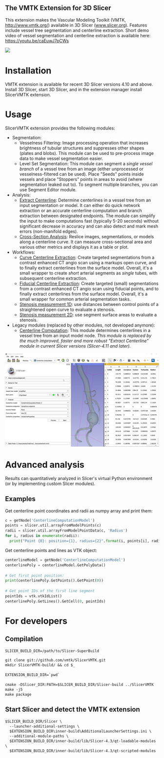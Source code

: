The VMTK Extension for 3D Slicer
--------------------------------

This extension makes the Vascular Modeling Toolkit (VMTK, http://www.vmtk.org/) available in 3D Slicer (www.slicer.org). Features include vessel tree segmentation and centerline extraction. Short demo video of vessel segmentation and centerline extraction is available here: https://youtu.be/caEuwJ7pCWs

[![](ExtractCenterlineVideoThumbnail.png)](https://www.youtube.com/watch?v=yi07mjr3JeU)

# Installation

VMTK extension is available for recent 3D Slicer versions 4.10 and above. Install 3D Slicer, start 3D Slicer, and in the extension manager install SlicerVMTK extension.

# Usage

SlicerVMTK extension provides the following modules:

- Segmentation:
  - Vesselness Filtering: Image processing operation that increases brightness of tubular structures and suppresses other shapes (plates and blobs). This module can be used to pre-process image data to make vessel segmentation easier.
  - Level Set Segmentation: This module can segment a *single vessel branch* of a vessel tree from an image (either unprocessed or vesselness-filtered can be used). Place "Seeds" points inside vessels and place "Stoppers" points in areas to avoid (where segmentation leaked out to). To segment multiple branches, you can use Segment Editor module.
- Analysis:
  - [Extract Centerline](Docs/ExtractCenterline.md): Determine centerlines in a vessel tree from an input segmentation or model. It can either do quick network extraction or an accurate centerline computation and branch extraction between designated endpoints. The module can simplify the input to make computations fast (typically 5-20 seconds) without significant decrease in accuracy and can also detect and mark mesh errors (non-manifold edges).
  - [Cross-Section Analysis](Docs/CrossSectionAnalysis.md): Reslice images, segmentations, or models along a centerline curve. It can measure cross-sectional area and various other metrics and displays it as a table or plot.
- Workflows:
  - [Curve Centerline Extraction](Docs/CurveCenterlineExtraction.md): Create targeted segmentations from a contrast enhanced CT angio scan using a markups open curve, and to finally extract centerlines from the surface model. Overall, it's a small wrapper to create *short* arterial segments as *single* tubes, with subsequent centerline extraction.
  - [Fiducial Centerline Extraction](Docs/FiducialCenterlineExtraction.md): Create targeted (small) segmentations from a contrast enhanced CT angio scan using fiducial points, and to finally extract centerlines from the surface model. Overall, it's a small wrapper for common arterial segmentation tasks.
  - [Stenosis measurement 1D](Docs/StenosisMeasurement1D.md): use distances between control points of a straightened open curve to evaluate a stenosis.
  - [Stenosis measurement 2D](Docs/StenosisMeasurement2D.md): use segment surface areas to evaluate a stenosis.
- Legacy modules (replaced by other modules, not developed anymore):
  - [Centerline Computation](Docs/CenterlineComputation.md): This module determines centerlines in a vessel tree from an input model node. *This module is replaced by the much improved, faster and more robust "Extract Centerline" module in current Slicer versions (Slicer-4.11 and later).*

![](Docs/CenterlineComputationOutput1.png)

# Advanced analysis

Results can quantitatively analyzed in Slicer's virtual Python environment (or by implementing custom Slicer modules).

## Examples

Get centerline point coordinates and radii as numpy array and print them:

```python
c = getNode('CenterlineComputationModel')
points = slicer.util.arrayFromModelPoints(c)
radii = slicer.util.arrayFromModelPointData(c, 'Radius')
for i, radius in enumerate(radii):
  print("Point {0}: position={1}, radius={2}".format(i, points[i], radius))
```

Get centerline points and lines as VTK object:

```python
centerlineModel = getNode('CenterlineComputationModel')
centerlinePoly = centerlineModel.GetPolyData()

# Get first point position:
print(centerlinePoly.GetPoints().GetPoint(0))

# Get point IDs of the first line segment
pointIds = vtk.vtkIdList()
centerlinePoly.GetLines().GetCell(0, pointIds)
```

# For developers

## Compilation

```
SLICER_BUILD_DIR=/path/to/Slicer-SuperBuild
```

```
git clone git://github.com/vmtk/SlicerVMTK.git
mkdir SlicerVMTK-build/ && cd $_

EXTENSION_BUILD_DIR=`pwd`

cmake -DSlicer_DIR:PATH=$SLICER_BUILD_DIR/Slicer-build ../SlicerVMTK
make -j5
make package
```

## Start Slicer and detect the VMTK extension

```
$SLICER_BUILD_DIR/Slicer \
  --launcher-additional-settings \
  $EXTENSION_BUILD_DIR\inner-build\AdditionalLauncherSettings.ini \
  --additional-module-paths \
  $EXTENSION_BUILD_DIR/inner-build/lib/Slicer-4.3/qt-loadable-modules \
  $EXTENSION_BUILD_DIR/inner-build/lib/Slicer-4.3/qt-scripted-modules
```
